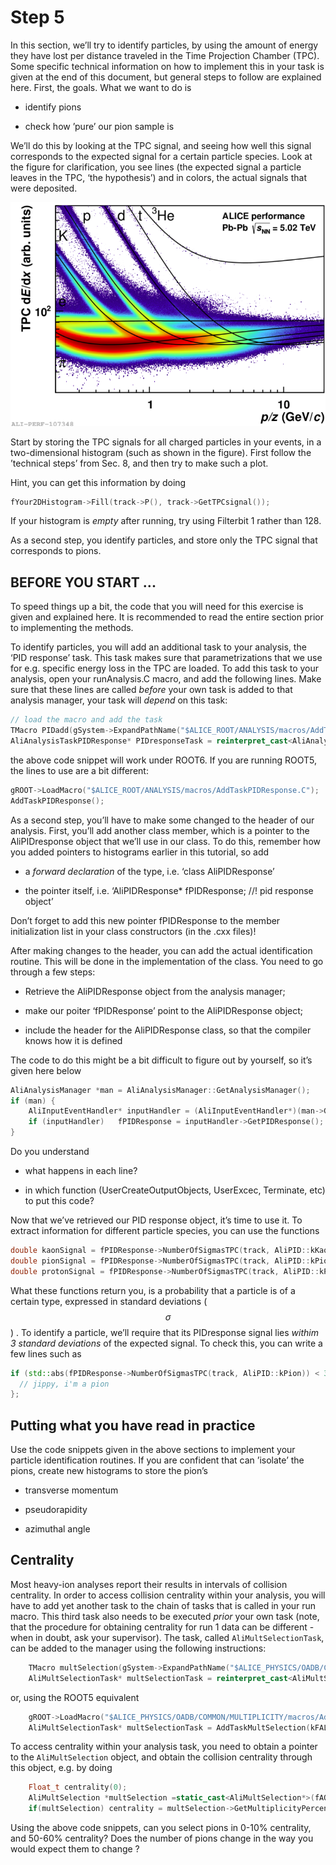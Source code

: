 # Step 5

In this section, we’ll try to identify particles, by using the amount of energy they have lost per distance traveled in the Time Projection Chamber (TPC). Some specific technical information on how to implement this in your task is given at the end of this document, but general steps to follow are explained here. First, the goals. What we want to do is

*   identify pions

*   check how ’pure’ our pion sample is

We’ll do this by looking at the TPC signal, and seeing how well this signal corresponds to the expected signal for a certain particle species. Look at the figure for clarification, you see lines (the expected signal a particle leaves in the TPC, ‘the hypothesis’) and in colors, the actual signals that were deposited.

![pid](figures/pid.png)

Start by storing the TPC signals for all charged particles in your events, in a two-dimensional histogram (such as shown in the figure). First follow the ’technical steps’ from Sec. 8, and then try to make such a plot.

Hint, you can get this information by doing

```cpp
fYour2DHistogram->Fill(track->P(), track->GetTPCsignal());
```

If your histogram is _empty_ after running, try using Filterbit 1 rather than 128.

As a second step, you identify particles, and store only the TPC signal that corresponds to pions. 


## BEFORE YOU START ...


To speed things up a bit, the code that you will need for this exercise is given and explained here. It is recommended to read the entire section prior to implementing the methods.  

To identify particles, you will add an additional task to your analysis, the ‘PID response’ task. This task makes sure that parametrizations that we use for e.g. specific energy loss in the TPC are loaded. To add this task to your analysis, open your runAnalysis.C macro, and add the following lines. Make sure that these lines are called _before_ your own task is added to that analysis manager, your task will _depend_ on this task:

```cpp
// load the macro and add the task
TMacro PIDadd(gSystem->ExpandPathName("$ALICE_ROOT/ANALYSIS/macros/AddTaskPIDResponse.C"));
AliAnalysisTaskPIDResponse* PIDresponseTask = reinterpret_cast<AliAnalysisTaskPIDResponse*>(PIDadd.Exec());
```

the above code snippet will work under ROOT6. If you are running ROOT5, the lines to use are a bit different:

```cpp
gROOT->LoadMacro("$ALICE_ROOT/ANALYSIS/macros/AddTaskPIDResponse.C");
AddTaskPIDResponse();
```

As a second step, you’ll have to make some changed to the header of our analysis. First, you’ll add another class member, which is a pointer to the AliPIDresponse object that we’ll use in our class. To do this, remember how you added pointers to histograms earlier in this tutorial, so add

*   a _forward declaration_ of the type, i.e. ‘class AliPIDResponse’

*   the pointer itself, i.e. ‘AliPIDResponse* fPIDResponse; //! pid response object’

Don’t forget to add this new pointer fPIDResponse to the member initialization list in your class constructors (in the .cxx files)!

After making changes to the header, you can add the actual identification routine. This will be done in the implementation of the class. You need to go through a few steps:

*   Retrieve the AliPIDResponse object from the analysis manager;

*   make our poiter ‘fPIDResponse’ point to the AliPIDResponse object;

*   include the header for the AliPIDResponse class, so that the compiler knows how it is defined

The code to do this might be a bit difficult to figure out by yourself, so it’s given here below

```cpp
AliAnalysisManager *man = AliAnalysisManager::GetAnalysisManager();
if (man) {
    AliInputEventHandler* inputHandler = (AliInputEventHandler*)(man->GetInputEventHandler());
    if (inputHandler)   fPIDResponse = inputHandler->GetPIDResponse();
}
```

Do you understand

*   what happens in each line?

*   in which function (UserCreateOutputObjects, UserExcec, Terminate, etc) to put this code?

Now that we’ve retrieved our PID response object, it’s time to use it. To extract information for different particle species, you can use the functions

```cpp
double kaonSignal = fPIDResponse->NumberOfSigmasTPC(track, AliPID::kKaon);
double pionSignal = fPIDResponse->NumberOfSigmasTPC(track, AliPID::kPion);
double protonSignal = fPIDResponse->NumberOfSigmasTPC(track, AliPID::kProton);
```

What these functions return you, is a probability that a particle is of a certain type, expressed in standard deviations ($$\sigma$$) . To identify a particle, we’ll require that its PIDresponse signal lies _withim 3 standard deviations_ of the expected signal. To check this, you can write a few lines such as

```cpp
if (std::abs(fPIDResponse->NumberOfSigmasTPC(track, AliPID::kPion)) < 3 ) {
  // jippy, i'm a pion
};
```



## Putting what you have read in practice

Use the code snippets given in the above sections to implement your particle identification routines. If you are confident that can ’isolate’ the pions, create new histograms to store the pion’s

* transverse momentum

* pseudorapidity

* azimuthal angle

## Centrality

Most heavy-ion analyses report their results in intervals of collision centrality. In order to access collision centrality within your analysis, you will have to add yet another task to the chain of tasks that is called in your run macro. This third task also needs to be executed *prior* your own task (note, that the procedure for obtaining centrality for run 1 data can be different - when in doubt, ask your supervisor). The task, called `AliMultSelectionTask`, can be added to the manager using the following instructions:

```cpp
    TMacro multSelection(gSystem->ExpandPathName("$ALICE_PHYSICS/OADB/COMMON/MULTIPLICITY/macros/AddTaskMultSelection.C"));
    AliMultSelectionTask* multSelectionTask = reinterpret_cast<AliMultSelectionTask*>(multSelection.Exec());
```

or, using the ROOT5 equivalent

```cpp
    gROOT->LoadMacro("$ALICE_PHYSICS/OADB/COMMON/MULTIPLICITY/macros/AddTaskMultSelection.C");
    AliMultSelectionTask* multSelectionTask = AddTaskMultSelection(kFALSE);
```
To access centrality within your analysis task, you need to obtain a pointer to the `AliMultSelection` object, and obtain the collision centrality through this object, e.g. by doing

```cpp
    Float_t centrality(0);
    AliMultSelection *multSelection =static_cast<AliMultSelection*>(fAOD->FindListObject("MultSelection"));
    if(multSelection) centrality = multSelection->GetMultiplicityPercentile("V0M");
```

Using the above code snippets, can you select pions in 0-10% centrality, and 50-60% centrality? Does the number of pions change in the way you would expect them to change ?


